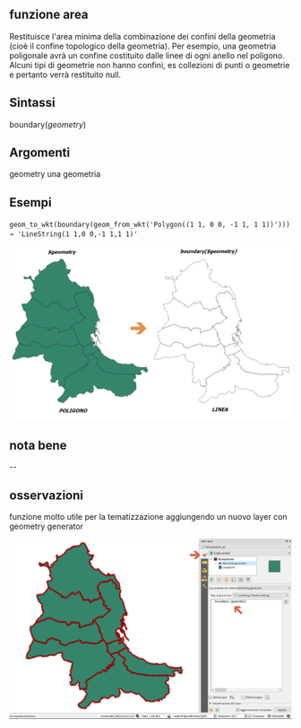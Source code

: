 ## funzione area

Restituisce l'area minima della combinazione dei confini della geometria (cioè il confine topologico della geometria). Per esempio, una geometria poligonale avrà un confine costituito dalle linee di ogni anello nel poligono. Alcuni tipi di geometrie non hanno confini, es collezioni di punti o geometrie e pertanto verrà restituito null.

## Sintassi

boundary(*geometry*)

## Argomenti

geometry una geometria

## Esempi


`geom_to_wkt(boundary(geom_from_wkt('Polygon((1 1, 0 0, -1 1, 1 1))'))) → 'LineString(1 1,0 0,-1 1,1 1)'`

<img src="/img/boundary/boundari1.png">

## nota bene

--

## osservazioni

funzione molto utile per la tematizzazione aggiungendo un nuovo layer con geometry generator

<img src="/img/boundary/boundari2.png">
